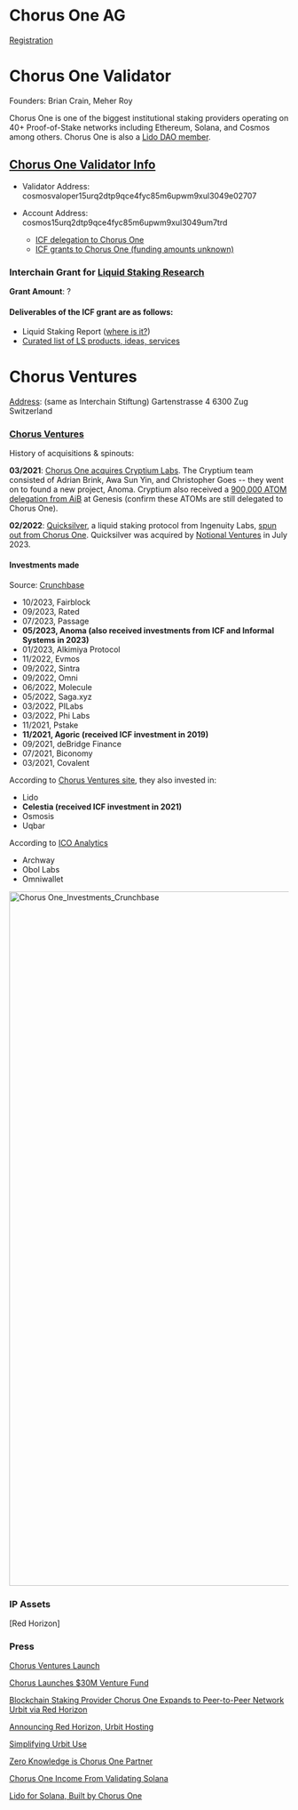 # Chorus One AG
[Registration](https://github.com/gaiaus/ICF/blob/main/people/brian_fabian_crain/Chorus%20One.pdf)

# Chorus One Validator
Founders: Brian Crain, Meher Roy

Chorus One is one of the biggest institutional staking providers operating on 40+ Proof-of-Stake networks including Ethereum, Solana, and Cosmos among others. Chorus One is also a [Lido DAO member](https://www.withtap.com/blog/what-is-lido-dao-ldo). 

## [Chorus One Validator Info](https://www.mintscan.io/cosmos/validators/cosmosvaloper15urq2dtp9qce4fyc85m6upwm9xul3049e02707)
* Validator Address: cosmosvaloper15urq2dtp9qce4fyc85m6upwm9xul3049e02707
* Account Address: cosmos15urq2dtp9qce4fyc85m6upwm9xul3049um7trd

     - [ICF delegation to Chorus One](https://github.com/gaiaus/ICF/blob/main/stiftung/programs/delegation/delegations_cosmoshub2_yfkz.csv)
     - [ICF grants to Chorus One (funding amounts unknown)](https://github.com/gaiaus/ICF/tree/main/stiftung#funded-projects)


### Interchain Grant for [Liquid Staking Research](https://github.com/ChorusOne/liquid-staking)
**Grant Amount**: ? 

#### Deliverables of the ICF grant are as follows:
* Liquid Staking Report ([where is it?](https://docs.google.com/document/d/1eP2w_pZEZlSbKDHqG-Zf5cZXbk2ZH4BWFEqu-KeoGeQ/edit))
* [Curated list of LS products, ideas, services](https://github.com/ChorusOne/liquid-staking/blob/master/awesome-liquid-staking.md)


# Chorus Ventures
[Address](https://pitchbook.com/profiles/fund/21239-11F#overview): (same as Interchain Stiftung)
    Gartenstrasse 4
    6300 Zug
    Switzerland

### [Chorus Ventures](https://chorus.one/ventures)
History of acquisitions & spinouts:


**03/2021**: [Chorus One acquires Cryptium Labs](https://medium.com/chorus-one/chorus-one-to-acquire-cryptium-labs-validators-69007e861f0). The Cryptium team consisted of Adrian Brink, Awa Sun Yin, and Christopher Goes -- they went on to found a new project, Anoma. Cryptium also received a [900,000 ATOM delegation from AiB](https://www.mintscan.io/cosmos/tx/D93C01DC2E6DF4B07509862C02BA020902761F3F20DDAE5F46B0D40117295CA0?height=856581) at Genesis (confirm these ATOMs are still delegated to Chorus One). 

**02/2022**: [Quicksilver](https://quicksilver.zone/), a liquid staking protocol from Ingenuity Labs, [spun out from Chorus One](https://www.theblock.co/post/135890/quicksilver-a-liquid-staking-protocol-on-cosmos-spins-out-of-chorus-one). Quicksilver was acquired by [Notional Ventures](https://notional.ventures/) in July 2023. 


#### Investments made
Source: [Crunchbase](https://www.crunchbase.com/organization/chorus-one/recent_investments)

* 10/2023, Fairblock
* 09/2023, Rated
* 07/2023, Passage
* **05/2023, Anoma (also received investments from ICF and Informal Systems in 2023)**
* 01/2023, Alkimiya Protocol
* 11/2022, Evmos
* 09/2022, Sintra
* 09/2022, Omni
* 06/2022, Molecule
* 05/2022, Saga.xyz
* 03/2022, PILabs
* 03/2022, Phi Labs
* 11/2021, Pstake
* **11/2021, Agoric (received ICF investment in 2019)**
* 09/2021, deBridge Finance
* 07/2021, Biconomy
* 03/2021, Covalent

According to [Chorus Ventures site](https://chorus.one/ventures), they also invested in: 
* Lido
* **Celestia (received ICF investment in 2021)**
* Osmosis
* Uqbar

According to [ICO Analytics](https://icoanalytics.org/funds/chorus-one/?)
* Archway
* Obol Labs
* Omniwallet

<img width="1249" alt="Chorus One_Investments_Crunchbase" src="https://github.com/MinYan10/ICF/assets/146326929/99cdf2d1-0905-4401-a78f-cdfa1137eaa0">


### IP Assets
[Red Horizon]

### Press

[Chorus Ventures Launch](https://chorus.one/articles/the-launch-of-chorus-ventures)

[Chorus Launches $30M Venture Fund](https://www.theblock.co/post/140234/staking-company-chorus-one-launches-30-million-venture-fund)

[Blockchain Staking Provider Chorus One Expands to Peer-to-Peer Network Urbit via Red Horizon](https://www.coindesk.com/tech/2023/06/12/blockchain-staking-provider-chorus-one-expands-to-peer-to-peer-network-urbit/)

[Announcing Red Horizon, Urbit Hosting](https://chorus.one/articles/announcing-red-horizon)

[Simplifying Urbit Use](https://blockworks.co/news/chorus-one-architecture-urbit)

[Zero Knowledge is Chorus One Partner](https://medium.com/chorus-one/zero-knowledge-validator-chooses-chorus-one-as-a-staking-infrastructure-partner-9bfb26d7800a)

[Chorus One Income From Validating Solana](https://solanacompass.com/staking/how-much-do-solana-validators-make)

[Lido for Solana, Built by Chorus One](https://medium.com/chorus-one/introducing-lido-for-solana-8aa02db8503)
